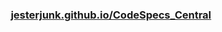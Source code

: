<h3 align="center"><a href="https://jesterjunk.github.io/CodeSpecs_Central/">jesterjunk.github.io/CodeSpecs_Central</a></h3>
